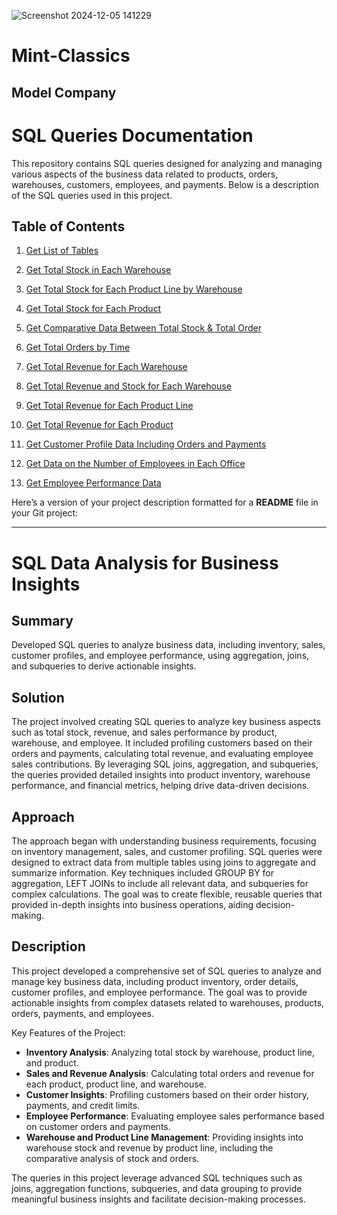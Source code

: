 ![Screenshot 2024-12-05 141229](https://github.com/user-attachments/assets/e68861ae-b214-44a4-89e6-fbc311461b05)

# Mint-Classics
## Model Company

# SQL Queries Documentation

This repository contains SQL queries designed for analyzing and managing various aspects of the business data related to products, orders, warehouses, customers, employees, and payments. Below is a description of the SQL queries used in this project.

## Table of Contents

1. [Get List of Tables](#get-list-of-tables)

2. [Get Total Stock in Each Warehouse](#get-total-stock-in-each-warehouse)

3. [Get Total Stock for Each Product Line by Warehouse](#get-total-stock-for-each-product-line-by-warehouse)

4. [Get Total Stock for Each Product](#get-total-stock-for-each-product)

5. [Get Comparative Data Between Total Stock & Total Order](#get-comparative-data-between-total-stock--total-order)

6. [Get Total Orders by Time](#get-total-orders-by-time)

7. [Get Total Revenue for Each Warehouse](#get-total-revenue-for-each-warehouse)

8. [Get Total Revenue and Stock for Each Warehouse](#get-total-revenue-and-stock-for-each-warehouse)

9. [Get Total Revenue for Each Product Line](#get-total-revenue-for-each-product-line)

10. [Get Total Revenue for Each Product](#get-total-revenue-for-each-product)

11. [Get Customer Profile Data Including Orders and Payments](#get-customer-profile-data-including-orders-and-payments)

12. [Get Data on the Number of Employees in Each Office](#get-data-on-the-number-of-employees-in-each-office)

13. [Get Employee Performance Data](#get-employee-performance-data)

Here’s a version of your project description formatted for a **README** file in your Git project:

---

# SQL Data Analysis for Business Insights

## Summary
Developed SQL queries to analyze business data, including inventory, sales, customer profiles, and employee performance, using aggregation, joins, and subqueries to derive actionable insights.

## Solution
The project involved creating SQL queries to analyze key business aspects such as total stock, revenue, and sales performance by product, warehouse, and employee. It included profiling customers based on their orders and payments, calculating total revenue, and evaluating employee sales contributions. By leveraging SQL joins, aggregation, and subqueries, the queries provided detailed insights into product inventory, warehouse performance, and financial metrics, helping drive data-driven decisions.

## Approach
The approach began with understanding business requirements, focusing on inventory management, sales, and customer profiling. SQL queries were designed to extract data from multiple tables using joins to aggregate and summarize information. Key techniques included GROUP BY for aggregation, LEFT JOINs to include all relevant data, and subqueries for complex calculations. The goal was to create flexible, reusable queries that provided in-depth insights into business operations, aiding decision-making.

## Description
This project developed a comprehensive set of SQL queries to analyze and manage key business data, including product inventory, order details, customer profiles, and employee performance. The goal was to provide actionable insights from complex datasets related to warehouses, products, orders, payments, and employees.

Key Features of the Project:

- **Inventory Analysis**: Analyzing total stock by warehouse, product line, and product.
- **Sales and Revenue Analysis**: Calculating total orders and revenue for each product, product line, and warehouse.
- **Customer Insights**: Profiling customers based on their order history, payments, and credit limits.
- **Employee Performance**: Evaluating employee sales performance based on customer orders and payments.
- **Warehouse and Product Line Management**: Providing insights into warehouse stock and revenue by product line, including the comparative analysis of stock and orders.

The queries in this project leverage advanced SQL techniques such as joins, aggregation functions, subqueries, and data grouping to provide meaningful business insights and facilitate decision-making processes.






